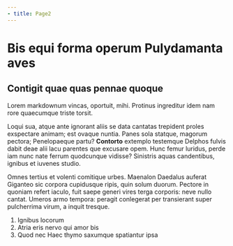 ```yaml
---
- title: Page2
---
```


# Bis equi forma operum Pulydamanta aves

## Contigit quae quas pennae quoque

Lorem markdownum vincas, oportuit, mihi. Protinus ingreditur idem nam rore
quaecumque triste torsit.

Loqui sua, atque ante ignorant aliis se data cantatas trepident proles
exspectare animam; est ovaque nuntia. Panes sola statque, magorum pectora;
Penelopaeque partu? **Contorto** extemplo testemque Delphos fulvis dabit deae
alii lacu parentes que excusare opem. Hunc femur luridus, perde iam nunc nate
ferrum quodcunque vidisse? Sinistris aquas candentibus, ignibus et iuvenes
studio.

Omnes tertius et volenti comitique urbes. Maenalon Daedalus auferat Giganteo sic
corpora cupidusque ripis, quin solum duorum. Pectore in quoniam refert iaculo,
fuit saepe generi vires terga corporis: neve nullo cantat. Umeros armo tempora:
peragit conlegerat per transierant super pulcherrima virum, a inquit tresque.

1. Ignibus locorum
2. Atria eris nervo qui amor bis
3. Quod nec Haec thymo saxumque spatiantur ipsa
